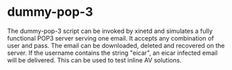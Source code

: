 # dummy-pop-3
The dummy-pop-3 script can be invoked by xinetd and simulates a fully functional POP3 server serving one email. It accepts any combination of user and pass.
The email can be downloaded, deleted and recovered on the server.
If the username contains the string "eicar", an eicar infected email will be delivered. This can be used to test inline AV solutions.

